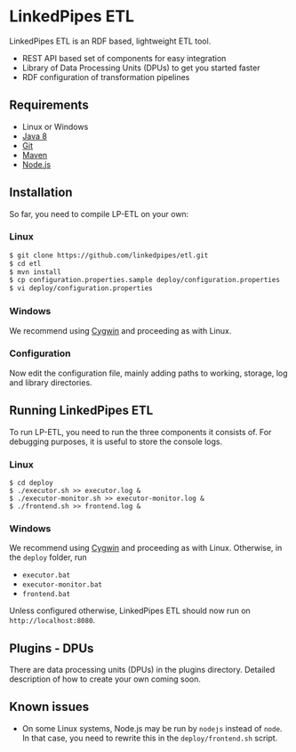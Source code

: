 # LinkedPipes ETL

LinkedPipes ETL is an RDF based, lightweight ETL tool.
- REST API based set of components for easy integration
- Library of Data Processing Units (DPUs) to get you started faster
- RDF configuration of transformation pipelines

## Requirements
- Linux or Windows
- [Java 8]
- [Git]
- [Maven]
- [Node.js]

## Installation
So far, you need to compile LP-ETL on your own:

### Linux
```sh
$ git clone https://github.com/linkedpipes/etl.git
$ cd etl
$ mvn install
$ cp configuration.properties.sample deploy/configuration.properties
$ vi deploy/configuration.properties
```
### Windows
We recommend using [Cygwin] and proceeding as with Linux.

### Configuration
Now edit the configuration file, mainly adding paths to working, storage, log and library directories.

## Running LinkedPipes ETL
To run LP-ETL, you need to run the three components it consists of. For debugging purposes, it is useful to store the console logs.

### Linux
```
$ cd deploy
$ ./executor.sh >> executor.log &
$ ./executor-monitor.sh >> executor-monitor.log &
$ ./frontend.sh >> frontend.log &
```

### Windows
We recommend using [Cygwin] and proceeding as with Linux. Otherwise, in the ```deploy``` folder, run
 * ```executor.bat```
 * ```executor-monitor.bat```
 * ```frontend.bat```

Unless configured otherwise, LinkedPipes ETL should now run on ```http://localhost:8080```.
## Plugins - DPUs
There are data processing units (DPUs) in the plugins directory. Detailed description of how to create your own coming soon.

## Known issues
 * On some Linux systems, Node.js may be run by ```nodejs``` instead of ```node```. In that case, you need to rewrite this in the ```deploy/frontend.sh``` script.

[Java 8]: <http://www.oracle.com/technetwork/java/javase/downloads/index.html>
[Git]: <https://git-scm.com/>
[Maven]: <https://maven.apache.org/>
[Node.js]: <https://nodejs.org>
[Cygwin]: <https://www.cygwin.com/>
